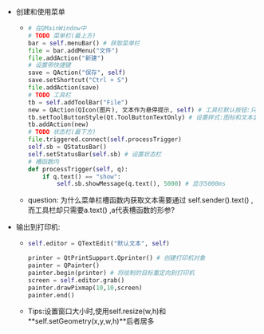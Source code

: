 * 创建和使用菜单

  * ```python
    # 在QMainWindow中
    # TODO 菜单栏(最上方)
    bar = self.menuBar() # 获取菜单栏
    file = bar.addMenu("文件")
    file.addAction("新建")
    # 设置带快捷键
    save = QAction("保存", self)
    save.setShortcut("Ctrl + S")
    file.addAction(save)
    # TODO 工具栏
    tb = self.addToolBar("File")
    new = QAction(QIcon(图片), 文本作为悬停提示, self) # 工具栏默认按钮:只显示图标, 如果有多个时,会在图标右侧显示 
    tb.setToolButtonStyle(Qt.ToolButtonTextOnly) # 设置样式:图标和文本显示
    tb.addAction(new)
    # TODO 状态栏(最下方)
    file.triggered.connect(self.processTrigger)
    self.sb = QStatusBar()
    self.setStatusBar(self.sb) # 设置状态栏
    # 槽函数内
    def processTrigger(self, q):
        if q.text() == "show":
            self.sb.showMessage(q.text(), 5000) # 显示5000ms
    ```

  * question: 为什么菜单栏槽函数内获取文本需要通过 self.sender().text()  ,而工具栏却只需要a.text() ,a代表槽函数的形参?

* 输出到打印机:

  * ```python
    self.editor = QTextEdit("默认文本", self)
    
    printer = QtPrintSupport.Qprinter() # 创建打印机对象
    painter = QPainter()
    painter.begin(printer) # 将绘制的目标重定向到打印机
    screen = self.editor.grab()
    painter.drawPixmap(10,10,screen)
    painter.end()
    ```

    

  * Tips:设置窗口大小时,使用self.resize(w,h)和**self.setGeometry(x,y,w,h)**后者居多